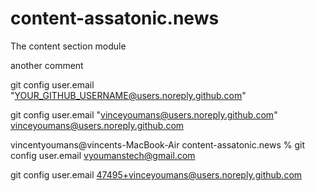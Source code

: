 # content-assatonic.news

The content section module

another comment


git config user.email "YOUR_GITHUB_USERNAME@users.noreply.github.com"

git config user.email "vinceyoumans@users.noreply.github.com"
vinceyoumans@users.noreply.github.com

vincentyoumans@vincents-MacBook-Air content-assatonic.news % git config user.email
vyoumanstech@gmail.com

git config user.email 47495+vinceyoumans@users.noreply.github.com


